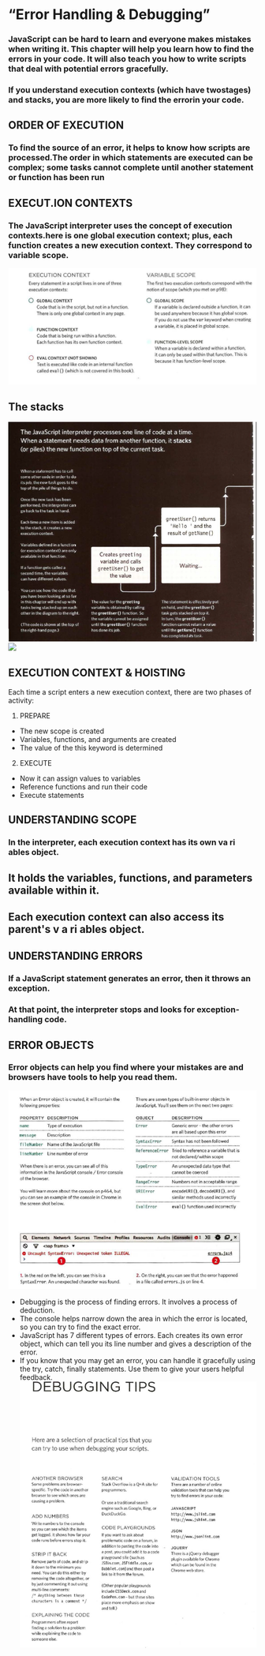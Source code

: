 # “Error Handling & Debugging”
### JavaScript can be hard to learn and everyone makes mistakes when writing it. This chapter will help you learn how to find the errors in your code. It will also teach you how to write scripts that deal with potential errors gracefully.
### If you understand execution contexts (which have twostages) and stacks, you are more likely to find the errorin your code.
## ORDER OF EXECUTION
### To find the source of an error, it helps to know how scripts are processed.The order in which statements are executed can be complex; some tasks cannot complete until another statement or function has been run
## EXECUT.ION CONTEXTS
### The JavaScript interpreter uses the concept of execution contexts.here is one global execution context; plus, each function creates a new execution context. They correspond to variable scope.
![](class1-10.png)
## The stacks
![](class2-10.png)
![](class03-10.png)
## EXECUTION CONTEXT & HOISTING
Each time a script enters a new execution context, there are two phases
of activity:
1. PREPARE
- The new scope is created
- Variables, functions, and arguments are created
- The value of the this keyword is determined
2. EXECUTE
- Now it can assign values to variables
- Reference functions and run their code
- Execute statements

## UNDERSTANDING SCOPE
### In the interpreter, each execution context has its own va ri ables object.
## It holds the variables, functions, and parameters available within it.
## Each execution context can also access its parent's v a ri ables object.

## UNDERSTANDING ERRORS
### If a JavaScript statement generates an error, then it throws an exception.
 ### At that point, the interpreter stops and looks for exception-handling code.

 ## ERROR OBJECTS
 ### Error objects can help you find where your mistakes are and browsers have tools to help you read them.
 ![](class4-10.png)

- Debugging is the process of finding errors. It involves a
process of deduction.
- The console helps narrow down the area in which the
error is located, so you can try to find the exact error.
- JavaScript has 7 different types of errors. Each creates
its own error object, which can tell you its line number
and gives a description of the error.
- If you know that you may get an error, you can handle
it gracefully using the try, catch, finally statements.
Use them to give your users helpful feedback.
![](class5-10.png)
